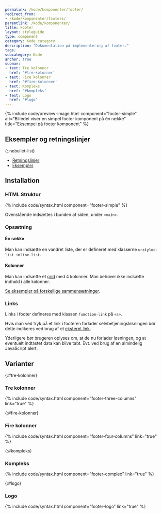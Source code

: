 ```yaml
---
permalink: /kode/komponenter/footer/
redirect_from:
- /kode/komponenter/footers/
parentlink: /kode/komponenter/
title: Footer
layout: styleguide
type: component
category: Kode_category
description: "Dokumentation på implementering af footer."
tags:
subcategory: Kode
anchor: true
subnav:
- text: Tre kolonner
  href: '#tre-kolonner'
- text: Fire kolonner
  href: '#fire-kolonner'
- text: Kompleks
  href: '#kompleks'
- text: Logo
  href: '#logo'
---
```


{% include code/preview-image.html component="footer-simple" alt="Billedet viser en simpel footer komponent på én række" title="Eksempel på footer komponent" %}

## Eksempler og retningslinjer

{:.nobullet-list}
- <a href="/komponenter/footer/#retningslinjer">Retningslinjer</a>
- <a href="/komponenter/footer/">Eksempler</a>

## Installation

### HTML Struktur

{% include code/syntax.html component="footer-simple" %}

Ovenstående indsættes i bunden af siden, under `<main>`.

### Opsætning

#### Én række
Man kan indsætte en vandret liste, der er defineret med klasserne `unstyled-list inline-list`.

#### Kolonner

Man kan indsætte et <a href="/kode/grid/">grid</a> med 4 kolonner. Man behøver ikke indsætte indhold i alle kolonner.

<a href="/komponenter/footer/#tre-kolonner">Se eksempler på forskellige sammensætninger</a>.

### Links

Links i footer defineres med klassen `function-link` på `<a>`.

Hvis man ved tryk på et link i footeren forlader selvbetjeningsløsningen bør dette indikeres ved brug af et <a href="/design/typografi/links/#eksternt-link">eksternt link</a>.

Yderligere bør brugeren oplyses om, at de nu forlader løsningen, og at eventuelt indtastet data kan blive tabt. Evt. ved brug af en almindelig JavaScript alert.

## Varianter

{:#tre-kolonner}
### Tre kolonner

{% include code/syntax.html component="footer-three-columns" link="true" %}

{:#fire-kolonner}
### Fire kolonner
{% include code/syntax.html component="footer-four-columns" link="true" %}

{:#kompleks}
### Kompleks
{% include code/syntax.html component="footer-complex" link="true" %}

{:#logo}
### Logo
{% include code/syntax.html component="footer-logo" link="true" %}
